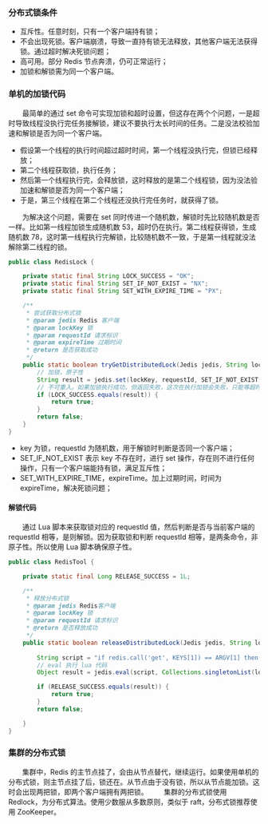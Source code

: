 ### 分布式锁条件

- 互斥性。任意时刻，只有一个客户端持有锁；
- 不会出现死锁。客户端崩溃，导致一直持有锁无法释放，其他客户端无法获得锁。通过超时解决死锁问题；
- 高可用。部分 Redis 节点奔溃，仍可正常运行；
- 加锁和解锁需为同一个客户端。

### 单机的加锁代码
　　最简单的通过 set 命令可实现加锁和超时设置，但这存在两个个问题，一是超时导致线程没执行完任务接解锁，建议不要执行太长时间的任务。二是没法校验加速和解锁是否为同一个客户端。

- 假设第一个线程的执行时间超过超时时间，第一个线程没执行完，但锁已经释放；
- 第二个线程获取锁，执行任务；
- 然后第一个线程执行完，会释放锁，这时释放的是第二个线程锁，因为没法验加速和解锁是否为同一个客户端；
- 于是，第三个线程在第二个线程还没执行完任务时，就获得了锁。

　　为解决这个问题，需要在 set 同时传进一个随机数，解锁时先比较随机数是否一样。比如第一线程加锁生成随机数 53，超时仍在执行。第二线程获得锁，生成随机数 78，这时第一线程执行完解锁，比较随机数不一致，于是第一线程就没法解除第二线程的锁。

```java
public class RedisLock {

    private static final String LOCK_SUCCESS = "OK";
    private static final String SET_IF_NOT_EXIST = "NX";
    private static final String SET_WITH_EXPIRE_TIME = "PX";

    /**
     * 尝试获取分布式锁
     * @param jedis Redis 客户端
     * @param lockKey 锁
     * @param requestId 请求标识
     * @param expireTime 过期时间
     * @return 是否获取成功
     */
    public static boolean tryGetDistributedLock(Jedis jedis, String lockKey, String requestId, int expireTime) {
        // 加锁，原子性
        String result = jedis.set(lockKey, requestId, SET_IF_NOT_EXIST, SET_WITH_EXPIRE_TIME, expireTime);
		// 不可重入。如果加锁执行成功，但返回失败，这次在执行加锁会失败，只能等超时解锁
        if (LOCK_SUCCESS.equals(result)) {
            return true;
        }
        return false;
    }
}
```

- key 为锁，requestId 为随机数，用于解锁时判断是否同一个客户端；
- SET_IF_NOT_EXIST 表示 key 不存在时，进行 set 操作，存在则不进行任何操作，只有一个客户端能持有锁，满足互斥性；
- SET_WITH_EXPIRE_TIME，expireTime。加上过期时间，时间为 expireTime，解决死锁问题；

#### 解锁代码
　　通过 Lua 脚本来获取锁对应的 requestId 值，然后判断是否与当前客户端的 requestId 相等，是则解锁。因为获取锁和判断 requestId 相等，是两条命令，非原子性。所以使用 Lua 脚本确保原子性。



```java
public class RedisTool {

    private static final Long RELEASE_SUCCESS = 1L;

    /**
     * 释放分布式锁
     * @param jedis Redis客户端
     * @param lockKey 锁
     * @param requestId 请求标识
     * @return 是否释放成功
     */
    public static boolean releaseDistributedLock(Jedis jedis, String lockKey, String requestId) {
        
        String script = "if redis.call('get', KEYS[1]) == ARGV[1] then return redis.call('del', KEYS[1]) else return 0 end";
		// eval 执行 lua 代码
        Object result = jedis.eval(script, Collections.singletonList(lockKey), Collections.singletonList(requestId));

        if (RELEASE_SUCCESS.equals(result)) {
            return true;
        }
        return false;

    }
}
```

### 集群的分布式锁
　　集群中，Redis 的主节点挂了，会由从节点替代，继续运行。如果使用单机的分布式锁，则主节点挂了后，锁还在。从节点由于没有锁，所以从节点能加锁。这时会出现两把锁，即两个客户端拥有两把锁。
　　集群的分布式锁使用 Redlock，为分布式算法。使用少数服从多数原则，类似于 raft，分布式锁推荐使用 ZooKeeper。

